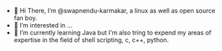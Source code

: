 - 👋 Hi There, I’m @swapnendu-karmakar, a linux as well as open source fan boy.
- 👀 I’m interested in ...
- 🌱 I’m currently learning Java but I'm also tring to expend my areas of expertise in the field of shell scripting, c, c++, python.


<!---
swapnendu-karmakar/swapnendu-karmakar is a ✨ special ✨ repository because its `README.md` (this file) appears on your GitHub profile.
You can click the Preview link to take a look at your changes.
--->
